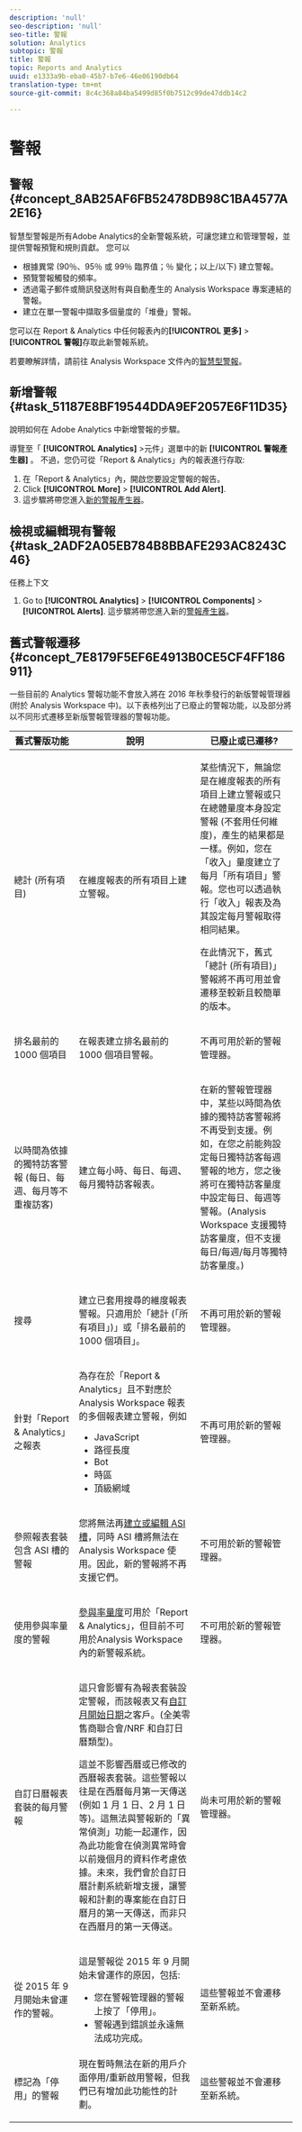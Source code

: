 ```yaml
---
description: 'null'
seo-description: 'null'
seo-title: 警報
solution: Analytics
subtopic: 警報
title: 警報
topic: Reports and Analytics
uuid: e1333a9b-eba0-45b7-b7e6-46e06190db64
translation-type: tm+mt
source-git-commit: 8c4c368a84ba5499d85f0b7512c99de47ddb14c2

---
```



# 警報

## 警報 {#concept_8AB25AF6FB52478DB98C1BA4577A2E16}

智慧型警報是所有Adobe Analytics的全新警報系統，可讓您建立和管理警報，並提供警報預覽和規則貢獻。 您可以

* 根據異常 (90％、95％ 或 99％ 臨界值；％ 變化；以上/以下) 建立警報。
* 預覽警報觸發的頻率。
* 透過電子郵件或簡訊發送附有與自動產生的 Analysis Workspace 專案連結的警報。
* 建立在單一警報中擷取多個量度的「堆疊」警報。

您可以在 Report &amp; Analytics 中任何報表內的&#x200B;**[!UICONTROL 更多]** &gt; **[!UICONTROL 警報]**&#x200B;存取此新警報系統。

若要瞭解詳情，請前往 Analysis Workspace 文件內的[智慧型警報](https://marketing.adobe.com/resources/help/en_US/analytics/analysis-workspace/intellligent_alerts.html)。

## 新增警報 {#task_51187E8BF19544DDA9EF2057E6F11D35}

說明如何在 Adobe Analytics 中新增警報的步驟。

<!-- 

t_add_an_alert.xml

 -->

導覽至「 **[!UICONTROL Analytics]** &gt;元件」選單中的新 **[!UICONTROL 警報產生器]** 。 不過，您仍可從「Report &amp; Analytics」內的報表進行存取:

1. 在「Report &amp; Analytics」內，開啟您要設定警報的報告。
1. Click **[!UICONTROL More]** &gt; **[!UICONTROL Add Alert]**.
1. 這步驟將帶您進入[新的警報產生器](https://marketing.adobe.com/resources/help/en_US/analytics/analysis-workspace/alert-builder.html)。

## 檢視或編輯現有警報 {#task_2ADF2A05EB784B8BBAFE293AC8243C46}

任務上下文

1. Go to **[!UICONTROL Analytics]** &gt; **[!UICONTROL Components]** &gt; **[!UICONTROL Alerts]**. 這步驟將帶您進入新的[警報產生器](https://marketing.adobe.com/resources/help/en_US/analytics/analysis-workspace/alert-manager.html)。

## 舊式警報遷移 {#concept_7E8179F5EF6E4913B0CE5CF4FF186911}

一些目前的 Analytics 警報功能不會放入將在 2016 年秋季發行的新版警報管理器 (附於 Analysis Workspace 中)。以下表格列出了已廢止的警報功能，以及部分將以不同形式遷移至新版警報管理器的警報功能。

<!-- 

deprecated_alerts.xml

 -->

<table id="table_9307013B16AC4AC7BFC6F4C440FCFDE4"> 
 <thead> 
  <tr> 
   <th colname="col1" class="entry"> 舊式警版功能 </th> 
   <th colname="col2" class="entry"> 說明 </th> 
   <th colname="col3" class="entry"> 已廢止或已遷移? </th> 
  </tr> 
 </thead>
 <tbody> 
  <tr> 
   <td colname="col1"> <p>總計 (所有項目) </p> </td> 
   <td colname="col2"> <p>在維度報表的所有項目上建立警報。 </p> </td> 
   <td colname="col3"> <p>某些情況下，無論您是在維度報表的所有項目上建立警報或只在總體量度本身設定警報 (不套用任何維度)，產生的結果都是一樣。例如，您在「收入」量度建立了每月「所有項目」警報。您也可以透過執行「收入」報表及為其設定每月警報取得相同結果。 </p> <p>在此情況下，舊式「總計 (所有項目)」警報將不再可用並會遷移至較新且較簡單的版本。 </p> <p> </p> </td> 
  </tr> 
  <tr> 
   <td colname="col1"> <p>排名最前的 1000 個項目 </p> <p> </p> </td> 
   <td colname="col2"> <p>在報表建立排名最前的 1000 個項目警報。 </p> </td> 
   <td colname="col3"> <p>不再可用於新的警報管理器。 </p> </td> 
  </tr> 
  <tr> 
   <td colname="col1"> <p>以時間為依據的獨特訪客警報 (每日、每週、每月等不重複訪客) </p> <p> </p> </td> 
   <td colname="col2"> <p>建立每小時、每日、每週、每月獨特訪客報表。 </p> </td> 
   <td colname="col3"> <p>在新的警報管理器中，某些以時間為依據的獨特訪客警報將不再受到支援。例如，在您之前能夠設定每日獨特訪客每週警報的地方，您之後將可在獨特訪客量度中設定每日、每週等警報。(Analysis Workspace 支援獨特訪客量度，但不支援每日/每週/每月等獨特訪客量度。) </p> <p> </p> </td> 
  </tr> 
  <tr> 
   <td colname="col1"> <p>搜尋 </p> </td> 
   <td colname="col2"> <p>建立已套用搜尋的維度報表警報。只適用於「總計 (「所有項目」)」或「排名最前的 1000 個項目」。 </p> <p> </p> </td> 
   <td colname="col3"> <p>不再可用於新的警報管理器。 </p> </td> 
  </tr> 
  <tr> 
   <td colname="col1"> <p> 針對「Report &amp; Analytics」之報表 </p> </td> 
   <td colname="col2"> <p>為存在於「Report &amp; Analytics」且不對應於 Analysis Workspace 報表的多個報表建立警報，例如 
     <ul id="ul_9A690970A5AE4ED39E664DF23EF3164F"> 
      <li id="li_E2F44EDBA1D945CEBAC4802ED714E7A1">JavaScript </li> 
      <li id="li_B847C6A988854F76824F099681705EC9">路徑長度 </li> 
      <li id="li_4AF656460BC748E8802FAF258D01842F">Bot </li> 
      <li id="li_A300D2803B244774839BEC23D3EB533A">時區 </li> 
      <li id="li_7A0B4CF92F4D47238B7B329EEC213322">頂級網域 </li> 
     </ul> </p> <p> </p> </td> 
   <td colname="col3"> <p>不再可用於新的警報管理器。 </p> </td> 
  </tr> 
  <tr> 
   <td colname="col1"> <p>參照報表套裝包含 ASI 槽的警報 </p> </td> 
   <td colname="col2"> <p>您將無法再<a href="https://marketing.adobe.com/resources/help/en_US/reference/ASI_slots_admin.html"  >建立或編輯 ASI 槽</a>，同時 ASI 槽將無法在 Analysis Workspace 使用。因此，新的警報將不再支援它們。 </p> <p> </p> </td> 
   <td colname="col3"> <p>不可用於新的警報管理器。 </p> </td> 
  </tr> 
  <tr> 
   <td colname="col1"> <p>使用參與率量度的警報 </p> </td> 
   <td colname="col2"> <p> <a href="https://marketing.adobe.com/resources/help/en_US/reference/metrics_participation.html"  >參與率量度</a>可用於「Report &amp; Analytics」，但目前不可用於Analysis Workspace 內的新警報系統。 </p> <p> </p> </td> 
   <td colname="col3"> <p>不可用於新的警報管理器。 </p> </td> 
  </tr> 
  <tr> 
   <td colname="col1"> <p>自訂日曆報表套裝的每月警報 </p> </td> 
   <td colname="col2"> <p>這只會影響有為報表套裝設定警報，而該報表又有<a href="https://marketing.adobe.com/resources/help/en_US/arb/custom_calendar.html"  >自訂月開始日期</a>之客戶。(全美零售商聯合會/NRF 和自訂日曆類型)。 </p> <p>這並不影響西曆或已修改的西曆報表套裝。這些警報以往是在西曆每月第一天傳送 (例如 1 月 1 日、2 月 1 日等)。這無法與警報新的「異常偵測」功能一起運作，因為此功能會在偵測異常時會以前幾個月的資料作考慮依據。未來，我們會於自訂日曆計劃系統新增支援，讓警報和計劃的專案能在自訂日曆月的第一天傳送，而非只在西曆月的第一天傳送。 </p> <p> </p> </td> 
   <td colname="col3"> <p>尚未可用於新的警報管理器。 </p> </td> 
  </tr> 
  <tr> 
   <td colname="col1"> <p>從 2015 年 9 月開始未曾運作的警報。 </p> </td> 
   <td colname="col2"> <p>這是警報從 2015 年 9 月開始未曾運作的原因，包括:  </p> 
    <ul id="ul_15812938A2454537AF6ADDB039DE16BC"> 
     <li id="li_D079A819CEE04F609AF18C09EEE83F0D">您在警報管理器的警報上按了「停用」。 </li> 
     <li id="li_E23D01FA0B1341AD8BC1DDD16FB1366F">警報遇到錯誤並永遠無法成功完成。 </li> 
    </ul> <p> </p> </td> 
   <td colname="col3"> 這些警報並不會遷移至新系統。 </td> 
  </tr> 
  <tr> 
   <td colname="col1"> 標記為「停用」的警報 </td> 
   <td colname="col2"> 現在暫時無法在新的用戶介面停用/重新啟用警報，但我們已有增加此功能性的計劃。 <p> </p> </td> 
   <td colname="col3"> 這些警報並不會遷移至新系統。 </td> 
  </tr> 
 </tbody> 
</table>

